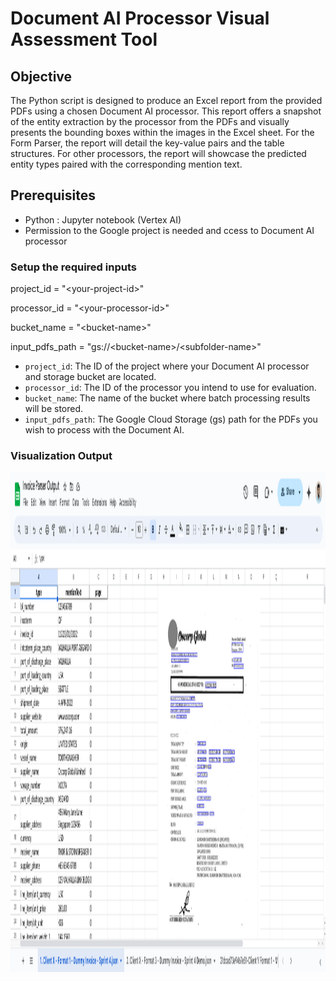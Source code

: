 # Document AI Processor Visual Assessment Tool

## Objective

The Python script is designed to produce an Excel report from the provided PDFs using a chosen Document AI processor. This report offers a snapshot of the entity extraction by the processor from the PDFs and visually presents the bounding boxes within the images in the Excel sheet. 
For the Form Parser, the report will detail the key-value pairs and the table structures. For other processors, the report will showcase the predicted entity types paired with the corresponding mention text.

## Prerequisites 
   * Python : Jupyter notebook (Vertex AI)
   * Permission to the Google project is needed and ccess to Document AI processor

### Setup the required inputs

project_id = "\<your-project-id\>"

processor_id = "\<your-processor-id\>"

bucket_name = "\<bucket-name\>"

input_pdfs_path = "gs://\<bucket-name\>/\<subfolder-name\>"

    
 * `project_id`: The ID of the project where your Document AI processor and storage bucket are located.
 * `processor_id`: The ID of the processor you intend to use for evaluation.
 * `bucket_name`: The name of the bucket where batch processing results will be stored.
 * `input_pdfs_path`: The Google Cloud Storage (gs) path for the PDFs you wish to process with the Document AI.

### Visualization Output  

<img src="./images/invoice_out.png" width=1000 height=800> </img>